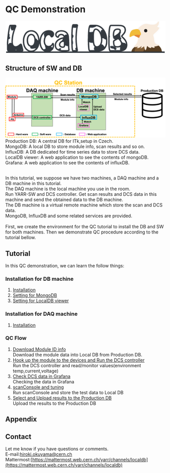 # QC Demonstration
![Local DB](images/logo.png)

## Structure of SW and DB
![SW_Structure](images/SW_Structure.png)
Production DB: A central DB for ITk,setup in Czech.<br>
MongoDB: A local DB to store module info, scan results and so on.<br>
InfluxDB: A DB dedicated for time series data to store DCS data. <br>
LocalDB viewer: A web application to see the contents of mongoDB.<br>
Grafana: A web application to see the contents of influxDB.<br><br>

In this tutorial, we suppose we have two machines, a DAQ machine and a DB machine in this tutorial.<br>
The DAQ machine is the local machine you use in the room. <br>
Run YARR-SW and DCS controller. Get scan results and DCS data in this machine and send the obtained data to the DB machine.<br>
The DB machine is a virtual remote machine which store the scan and DCS data.<br>
MongoDB, InfluxDB and some related services are provided.<br><br>
First, we create the environment for the QC tutorial to install the DB and SW for both machines. Then we demonstrate QC procedure according to the tutorial bellow.<br>

## Tutorial
In this QC demonstration, we can learn the follow things:

### Installation for DB machine
1. [Installation](database_demonstration_install_db_machine.md)<br>
2. [Setting for MongoDB](database_demonstration_mongodb.md)<br>
3. [Setting for LocalDB viewer](database_demonstration_viewer.md)<br>

### Installation for DAQ machine
1. [Installation](database_demonstration_install_daq_machine.md)<br>

### QC Flow
1. [Download Module ID info](database_demonstration_download_itkpd.md)<br>
Download the module data into Local DB from Production DB.
2. [Hook up the module to the devices and Run the DCS controller](database_demonstration_run_dcs.md)<br>
Run the DCS controller and read/monitor values(environment temp,current,voltage)
3. [Check DCS data in Grafana](database_demonstration_grafana.md)<br>
Checking the data in Grafana
4. [scanConsole and tuning](database_demonstration_scanconsole.md)<br>
Run scanConsole and store the test data to Local DB
5. [Select and Upload results to the Production DB](database_demonstration_upload_itkpd.md)<br>
Upload the results to the Production DB

## Appendix




## Contact
Let me know if you have questions or comments.<br>
E-mail:hiroki.okuyama@cern.ch<br>
Mattermost:[https://mattermost.web.cern.ch/yarr/channels/localdb](https://mattermost.web.cern.ch/yarr/channels/localdb)
<!--
![demo flow](images/demo_flow.png)
-->

